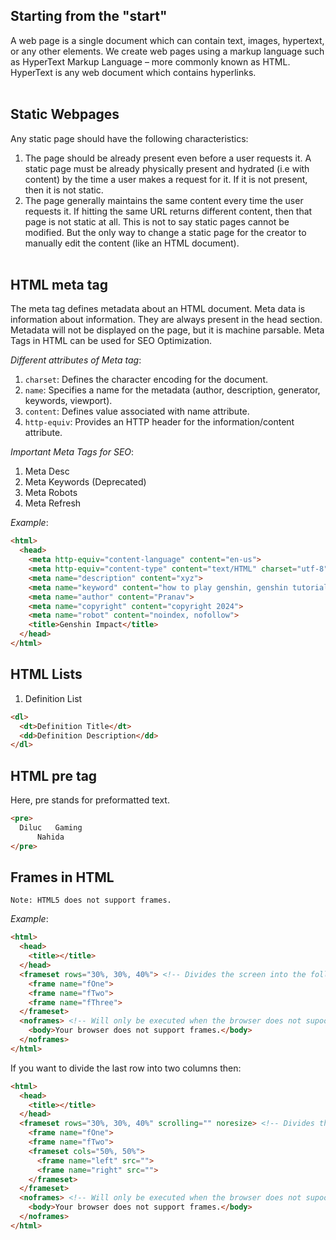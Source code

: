 ## Starting from the "start"
A web page is a single document which can contain text, images, hypertext, or any other elements. We create web pages using a markup language such as HyperText Markup Language – more commonly known as HTML.
HyperText is any web document which contains hyperlinks. 
<br/><br/>
## Static Webpages
Any static page should have the following characteristics:
1. The page should be already present even before a user requests it. A static page must be already physically present and hydrated (i.e with content) by the time a user makes a request for it. If it is not present, then it is not static.
2. The page generally maintains the same content every time the user requests it. If hitting the same URL returns different content, then that page is not static at all. This is not to say static pages cannot be modified. But the only way to change a static page for the creator to manually edit the content (like an HTML document).
<br/><br/>
## HTML meta tag
The meta tag defines metadata about an HTML document. Meta data is information about information. They are always present in the head section. Metadata will not be displayed on the page, but it is machine parsable.
Meta Tags in HTML can be used for SEO Optimization.

_Different attributes of Meta tag_:
1. `charset`: Defines the character encoding for the document.
2. `name`: Specifies a name for the metadata (author, description, generator, keywords, viewport).
3. `content`: Defines value associated with name attribute.
4. `http-equiv`: Provides an HTTP header for the information/content attribute.

_Important Meta Tags for SEO_:
1. Meta Desc
2. Meta Keywords (Deprecated)
3. Meta Robots
4. Meta Refresh

_Example_:
```html
<html>
  <head>
    <meta http-equiv="content-language" content="en-us">
    <meta http-equiv="content-type" content="text/HTML" charset="utf-8">
    <meta name="description" content="xyz">
    <meta name="keyword" content="how to play genshin, genshin tutorial">
    <meta name="author" content="Pranav">
    <meta name="copyright" content="copyright 2024">
    <meta name="robot" content="noindex, nofollow">
    <title>Genshin Impact</title>
  </head>
</html>
```
## HTML Lists
1. Definition List
```html
<dl>
  <dt>Definition Title</dt>
  <dd>Definition Description</dd>
</dl>
```
## HTML pre tag
Here, pre stands for preformatted text.
```html
<pre>
  Diluc   Gaming
      Nahida
</pre>
```
## Frames in HTML
`Note: HTML5 does not support frames.`

_Example_:
```html
<html>
  <head>
    <title></title>
  </head>
  <frameset rows="30%, 30%, 40%"> <!-- Divides the screen into the following partitions -->
    <frame name="fOne">
    <frame name="fTwo">
    <frame name="fThree">
  </frameset>
  <noframes> <!-- Will only be executed when the browser does not supoort frames -->
    <body>Your browser does not support frames.</body>
  </noframes>
</html>
```

If you want to divide the last row into two columns then:
```html
<html>
  <head>
    <title></title>
  </head>
  <frameset rows="30%, 30%, 40%" scrolling="" noresize> <!-- Divides the screen into the following partitions -->
    <frame name="fOne">
    <frame name="fTwo">
    <frameset cols="50%, 50%">
      <frame name="left" src="">
      <frame name="right" src="">
    </frameset>
  </frameset>
  <noframes> <!-- Will only be executed when the browser does not supoort frames -->
    <body>Your browser does not support frames.</body>
  </noframes>
</html>
```
